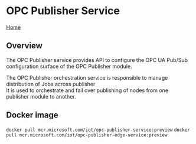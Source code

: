 # OPC Publisher Service

[Home](readme.md)

## Overview

The OPC Publisher service provides API to configure the OPC UA Pub/Sub configuration surface of the OPC Publisher module.  

The OPC Publisher orchestration service is responsible to manage distribution of Jobs across publisher  
It is used to orchestrate and fail over publishing of nodes from one publisher module to another.

## Docker image

`docker pull mcr.microsoft.com/iot/opc-publisher-service:preview`
`docker pull mcr.microsoft.com/iot/opc-publisher-edge-service:preview`
